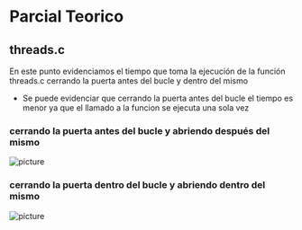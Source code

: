 # Parcial Teorico

## threads.c
En este punto evidenciamos el tiempo que toma la ejecución de la función threads.c cerrando la puerta antes del bucle y dentro del mismo

* Se puede evidenciar que cerrando la puerta antes del bucle el tiempo es menor ya que el llamado a la funcion se ejecuta una sola vez

### cerrando la puerta antes del bucle y abriendo después del mismo

![picture](Música/parte1.png)

### cerrando la puerta dentro del bucle y abriendo dentro del mismo
![picture](Música/parte2.png)

 

